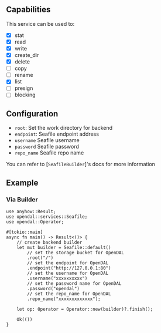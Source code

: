 ## Capabilities

This service can be used to:

- [x] stat
- [x] read
- [x] write
- [x] create_dir
- [x] delete
- [ ] copy
- [ ] rename
- [x] list
- [ ] presign
- [ ] blocking

## Configuration

- `root`: Set the work directory for backend
- `endpoint`: Seafile endpoint address
- `username` Seafile username
- `password` Seafile password
- `repo_name` Seafile repo name

You can refer to [`SeafileBuilder`]'s docs for more information

## Example

### Via Builder

```rust,no_run
use anyhow::Result;
use opendal::services::Seafile;
use opendal::Operator;

#[tokio::main]
async fn main() -> Result<()> {
    // create backend builder
    let mut builder = Seafile::default()
        // set the storage bucket for OpenDAL
        .root("/")
        // set the endpoint for OpenDAL
        .endpoint("http://127.0.0.1:80")
        // set the username for OpenDAL
        .username("xxxxxxxxxx")
        // set the password name for OpenDAL
        .password("opendal")
        // set the repo_name for OpenDAL
        .repo_name("xxxxxxxxxxxxx");

    let op: Operator = Operator::new(builder)?.finish();

    Ok(())
}
```
